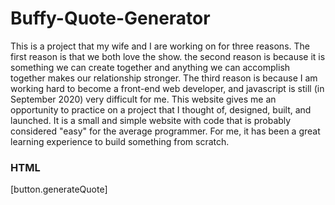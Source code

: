 # Buffy-Quote-Generator

 This is a project that my wife and I are working on for three reasons. The first reason is that we both love the show. the second reason is because it is something we can create together and anything we can accomplish together makes our relationship stronger. The third reason is because I am working hard to become a front-end web developer, and javascript is still (in September 2020) very difficult for me. This website gives me an opportunity to practice on a project that I thought of, designed, built, and launched. It is a small and simple website with code that is probably considered "easy" for the average programmer. For me, it has been a great learning experience to build something from scratch. 

### HTML


[button.generateQuote]